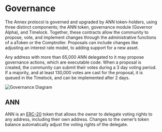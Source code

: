 # Governance

The Annex protocol is governed and upgraded by ANN token-holders, using three distinct components; the ANN token, governance module \(Governor Alpha\), and Timelock. Together, these contracts allow the community to propose, vote, and implement changes through the administrative functions of a aToken or the Comptroller. Proposals can include changes like adjusting an interest rate model, to adding support for a new asset.

Any address with more than 65,000 ANN delegated to it may propose governance actions, which are executable code. When a proposal is created, the community can submit their votes during a 3 day voting period. If a majority, and at least 130,000 votes are cast for the proposal, it is queued in the Timelock, and can be implemented after 2 days.

![Governance Diagram](https://annex.finance/images/gov_diagram.png)

## ANN

ANN is an [ERC-20](https://github.com/ethereum/EIPs/blob/master/EIPS/eip-20.md) token that allows the owner to delegate voting rights to any address, including their own address. Changes to the owner’s token balance automatically adjust the voting rights of the delegate.


